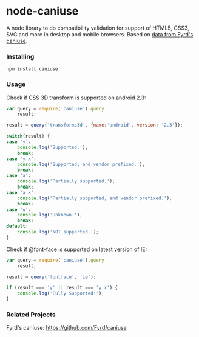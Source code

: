# node-caniuse

A node library to do compatibility validation for support of HTML5, CSS3, SVG and more in desktop and mobile browsers.
Based on [data from Fyrd's caniuse](https://github.com/Fyrd/caniuse).

### Installing
    npm install caniuse

### Usage

Check if CSS 3D transform is supported on android 2.3:

```js
var query = require('caniuse').query
    result;

result = query('transforms3d', {name:'android', version: '2.3'});

switch(result) {
case 'y':
    console.log('Supported.');
    break;
case 'y x':
    console.log('Supported, and vendor prefixed.');
    break;
case 'a':
    console.log('Partially supported.');
    break;
case 'a x':
    console.log('Partially supported, and vendor prefixed.');
    break;
case 'u':
    console.log('Unknown.');
    break;
default:
    console.log('NOT supported.');
}
```

Check if @font-face is supported on latest version of IE:

```js
var query = require('caniuse').query
    result;

result = query('fontface', 'ie');

if (result === 'y' || result === 'y x') {
    console.log('Fully Supported!');
}
```

### Related Projects
Fyrd's caniuse: https://github.com/Fyrd/caniuse
